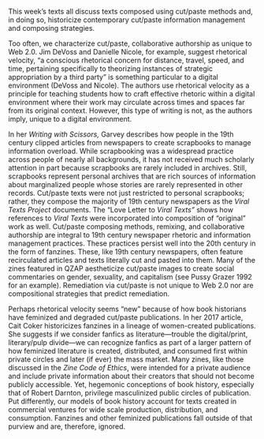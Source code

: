﻿This week’s texts all discuss texts composed using cut/paste methods and, in doing so, historicize contemporary cut/paste information management and composing strategies.

Too often, we characterize cut/paste, collaborative authorship as unique to Web 2.0. Jim DeVoss and Danielle Nicole, for example, suggest rhetorical velocity, “a conscious rhetorical concern for distance, travel, speed, and time, pertaining specifically to theorizing instances of strategic appropriation by a third party” is something particular to a digital environment (DeVoss and Nicole). The authors use rhetorical velocity as a principle for teaching students how to craft effective rhetoric within a digital environment where their work may circulate across times and spaces far from its original context. However, this type of writing is not, as the authors imply, unique to a digital environment.

In her _Writing with Scissors,_ Garvey describes how people in the 19th century clipped articles from newspapers to create scrapbooks to manage information overload. While scrapbooking was a widespread practice across people of nearly all backgrounds, it has not received much scholarly attention in part because scrapbooks are rarely included in archives. Still, scrapbooks represent personal archives that are rich sources of information about marginalized people whose stories are rarely represented in other records. Cut/paste texts were not just restricted to personal scrapbooks; rather, they compose the majority of 19th century newspapers as the _Viral Texts Project_ documents. The “Love Letter to _Viral Texts”_ shows how references to _Viral Texts_ were incorporated into composition of “original” work as well. Cut/paste composing methods, remixing, and collaborative authorship are integral to 19th century newspaper rhetoric and information management practices. These practices persist well into the 20th century in the form of fanzines. These, like 19th century newspapers, often feature recirculated articles and texts literally cut and pasted into them. Many of the zines featured in QZAP aestheticize cut/paste images to create social commentaries on gender, sexuality, and capitalism (see Pussy Grazer 1992 for an example). Remediation via cut/paste is not unique to Web 2.0 nor are compositional strategies that predict remediation.

Perhaps rhetorical velocity seems “new” because of how book historians have feminized and degraded cut/paste publications. In her 2017 article, Cait Coker historicizes fanzines in a lineage of women-created publications. She suggests if we consider fanfics as literature—trouble the digital/print, literary/pulp divide—we can recognize fanfics as part of a larger pattern of how feminized literature is created, distributed, and consumed first within private circles and later (if ever) the mass market. Many zines, like those discussed in the _Zine Code of Ethics_, were intended for a private audience and include private information about their creators that should not become publicly accessible. Yet, hegemonic conceptions of book history, especially that of Robert Darnton, privilege masculinized public circles of publication. Put differently, our models of book history account for texts created in commercial ventures for wide scale production, distribution, and consumption. Fanzines and other feminized publications fall outside of that purview and are, therefore, ignored.
